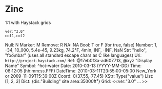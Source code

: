 # Zinc

1:1 with Haystack grids

```
ver:"3.0"
col1,col2
```

Null: N
Marker: M
Remove: R
NA: NA
Bool: T or F (for true, false)
Number: 1, -34, 10_000, 5.4e-45, 9.23kg, 74.2°F, 4min, INF, -INF, NaN
Str: "hello", "foo\nbar\" (uses all standard escape chars as C like languages)
Uri: `http://project-haystack.com/`
Ref: @17eb0f3a-ad607713, @xyz "Display Name"
Symbol: ^hot-water
Date: 2010-03-13 (YYYY-MM-DD)
Time: 08:12:05 (hh:mm:ss.FFF)
DateTime: 2010-03-11T23:55:00-05:00 New_York or 2009-11-09T15:39:00Z
Coord: C(37.55,-77.45)
XStr: Type("value")
List: [1, 2, 3]
Dict: {dis:"Building" site area:35000ft²}
Grid: <<ver:"3.0" ... >>

